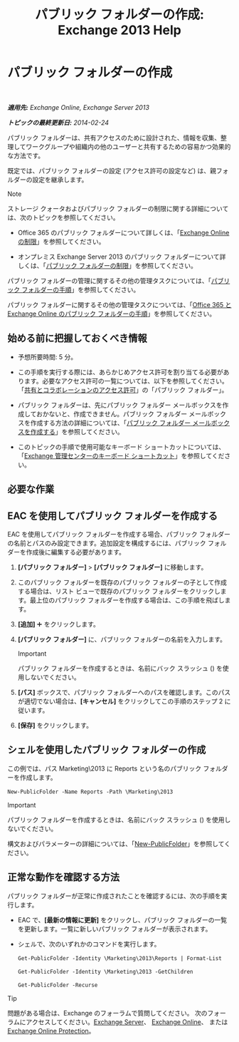 ﻿---
title: 'パブリック フォルダーの作成: Exchange 2013 Help'
TOCTitle: パブリック フォルダーの作成
ms:assetid: 6d252e60-c8d0-4efd-b9d7-ba5284a6f8ab
ms:mtpsurl: https://technet.microsoft.com/ja-jp/library/Bb691104(v=EXCHG.150)
ms:contentKeyID: 49129515
ms.date: 05/23/2018
mtps_version: v=EXCHG.150
f1_keywords:
- Microsoft.Exchange.Management.PublicFolders.NewPublicFolderWizardForm.NewPublicFolderWizardPage
ms.translationtype: MT
---

# パブリック フォルダーの作成

 

_**適用先:** Exchange Online, Exchange Server 2013_

_**トピックの最終更新日:** 2014-02-24_

パブリック フォルダーは、共有アクセスのために設計された、情報を収集、整理してワークグループや組織内の他のユーザーと共有するための容易かつ効果的な方法です。

既定では、パブリック フォルダーの設定 (アクセス許可の設定など) は、親フォルダーの設定を継承します。


> [!NOTE]
> ストレージ クォータおよびパブリック フォルダーの制限に関する詳細については、次のトピックを参照してください。 
> <UL>
> <LI>
> <P>Office 365 のパブリック フォルダーについて詳しくは、「<A href="https://go.microsoft.com/fwlink/?linkid=391188">Exchange Online の制限</A>」を参照してください。</P>
> <LI>
> <P>オンプレミス Exchange Server 2013 のパブリック フォルダーについて詳しくは、「<A href="limits-for-public-folders-exchange-2013-help.md">パブリック フォルダーの制限</A>」を参照してください。</P></LI></UL>



パブリック フォルダーの管理に関するその他の管理タスクについては、「[パブリック フォルダーの手順](public-folder-procedures-exchange-2013-help.md)」を参照してください。

パブリック フォルダーに関するその他の管理タスクについては、「[Office 365 と Exchange Online のパブリック フォルダーの手順](https://technet.microsoft.com/ja-jp/library/jj966272\(v=exchg.150\))」を参照してください。

## 始める前に把握しておくべき情報

  - 予想所要時間: 5 分。

  - この手順を実行する際には、あらかじめアクセス許可を割り当てる必要があります。必要なアクセス許可の一覧については、以下を参照してください。「[共有とコラボレーションのアクセス許可](sharing-and-collaboration-permissions-exchange-2013-help.md)」の「パブリック フォルダー」。

  - パブリック フォルダーは、先にパブリック フォルダー メールボックスを作成しておかないと、作成できません。パブリック フォルダー メールボックスを作成する方法の詳細については、「[パブリック フォルダー メールボックスを作成する](create-a-public-folder-mailbox-exchange-2013-help.md)」を参照してください。

  - このトピックの手順で使用可能なキーボード ショートカットについては、「[Exchange 管理センターのキーボード ショートカット](keyboard-shortcuts-in-the-exchange-admin-center-exchange-online-protection-help.md)」を参照してください。

## 必要な作業

## EAC を使用してパブリック フォルダーを作成する

EAC を使用してパブリック フォルダーを作成する場合、パブリック フォルダーの名前とパスのみ設定できます。追加設定を構成するには、パブリック フォルダーを作成後に編集する必要があります。

1.  **\[パブリック フォルダー\]** \> **\[パブリック フォルダー\]** に移動します。

2.  このパブリック フォルダーを既存のパブリック フォルダーの子として作成する場合は、リスト ビューで既存のパブリック フォルダーをクリックします。最上位のパブリック フォルダーを作成する場合は、この手順を飛ばします。

3.  **\[追加\]** ![\[追加\] アイコン](images/JJ218640.c1e75329-d6d7-4073-a27d-498590bbb558(EXCHG.150).gif "[追加] アイコン") をクリックします。

4.  **\[パブリック フォルダー\]** に、パブリック フォルダーの名前を入力します。
    

    > [!IMPORTANT]
    > パブリック フォルダーを作成するときは、名前にバック スラッシュ (\) を使用しないでください。



5.  **\[パス\]** ボックスで、パブリック フォルダーへのパスを確認します。このパスが適切でない場合は、**\[キャンセル\]** をクリックしてこの手順のステップ 2 に従います。

6.  **\[保存\]** をクリックします。

## シェルを使用したパブリック フォルダーの作成

この例では、パス Marketing\\2013 に Reports という名のパブリック フォルダーを作成します。

    New-PublicFolder -Name Reports -Path \Marketing\2013


> [!IMPORTANT]
> パブリック フォルダーを作成するときは、名前にバック スラッシュ (\) を使用しないでください。



構文およびパラメーターの詳細については、「[New-PublicFolder](https://technet.microsoft.com/ja-jp/library/aa996405\(v=exchg.150\))」を参照してください。

## 正常な動作を確認する方法

パブリック フォルダーが正常に作成されたことを確認するには、次の手順を実行します。

  - EAC で、**\[最新の情報に更新\]** をクリックし、パブリック フォルダーの一覧を更新します。一覧に新しいパブリック フォルダーが表示されます。

  - シェルで、次のいずれかのコマンドを実行します。
    ```
    Get-PublicFolder -Identity \Marketing\2013\Reports | Format-List
    ```
    ```
    Get-PublicFolder -Identity \Marketing\2013 -GetChildren
    ```
    ```
    Get-PublicFolder -Recurse
    ```

> [!TIP]
> 問題がある場合は、Exchange のフォーラムで質問してください。 次のフォーラムにアクセスしてください。<A href="https://go.microsoft.com/fwlink/p/?linkid=60612">Exchange Server</A>、 <A href="https://go.microsoft.com/fwlink/p/?linkid=267542">Exchange Online</A>、 または <A href="https://go.microsoft.com/fwlink/p/?linkid=285351">Exchange Online Protection</A>。


